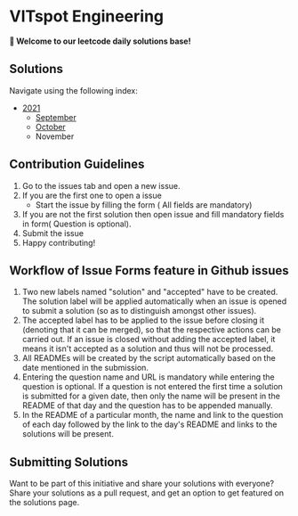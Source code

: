 
# VITspot Engineering

**👋 Welcome to our leetcode daily solutions base!**

## Solutions
Navigate using the following index:
- [2021](./2021/readme.md)
  - [September](./2021/september/readme.md)
  - [October](./2021/october/readme.md)
  - November

## Contribution Guidelines
1. Go to the issues tab and open a new issue.
2. If you are the first one to open a issue
   - Start the issue by filling the form ( All fields are mandatory)
3. If you are not the first solution then open issue and fill mandatory fields in form( Question is optional).
4. Submit the issue
5. Happy contributing!

## Workflow of Issue Forms feature in Github issues
1. Two new labels named "solution" and "accepted" have to be created. The solution label will be applied automatically when an issue is opened to submit a solution (so as to distinguish amongst other issues).
2. The accepted label has to be applied to the issue before closing it (denoting that it can be merged), so that the respective actions can be carried out. If an issue is closed without adding the accepted label, it means it isn't accepted as a solution and thus will not be processed.
3. All READMEs will be created by the script automatically based on the date mentioned in the submission.
4. Entering the question name and URL is mandatory while entering the question is optional. If a question is not entered the first time a solution is submitted for a given date, then only the name will be present in the README of that day and the question has to be appended manually.
5. In the README of a particular month, the name and link to the question of each day followed by the link to the day's README and links to the solutions will be present.


## Submitting Solutions 
Want to be part of this initiative and share your solutions with everyone? Share your solutions as a pull request, and get an option to get featured on the solutions page.
